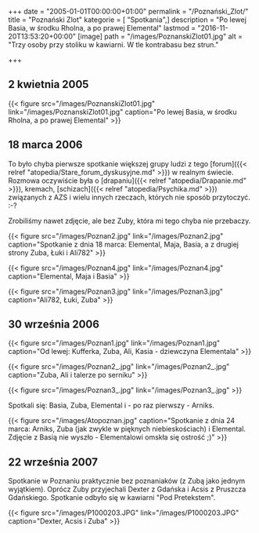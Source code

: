 +++
date = "2005-01-01T00:00:00+01:00"
permalink = "/Poznański_Zlot/"
title = "Poznański Zlot"
kategorie = [ "Spotkania",]
description = "Po lewej Basia, w środku Rholna, a po prawej Elemental"
lastmod = "2016-11-20T13:53:20+00:00"
[image]
path = "/images/PoznanskiZlot01.jpg"
alt = "Trzy osoby przy stoliku w kawiarni. W tle kontrabasu bez strun."

+++

## 2 kwietnia 2005

{{< figure src="/images/PoznanskiZlot01.jpg" link="/images/PoznanskiZlot01.jpg" caption="Po lewej Basia, w środku Rholna, a po prawej Elemental" >}}

## 18 marca 2006

To było chyba pierwsze spotkanie większej grupy ludzi z tego
[forum]({{< relref "atopedia/Stare_forum_dyskusyjne.md" >}}) w realnym świecie. Rozmowa oczywiście była o
[drapaniu]({{< relref "atopedia/Drapanie.md" >}}), kremach,
[schizach]({{< relref "atopedia/Psychika.md" >}}) związanych z AZS i wielu
innych rzeczach, których nie sposób przytoczyć. :-?

Zrobiliśmy nawet zdjęcie, ale bez Zuby, która mi tego chyba nie przebaczy.

{{< figure src="/images/Poznan2.jpg" link="/images/Poznan2.jpg" caption="Spotkanie z dnia 18 marca: Elemental, Maja, Basia, a z drugiej strony Zuba, Łuki i Ali782" >}}

{{< figure src="/images/Poznan4.jpg" link="/images/Poznan4.jpg" caption="Elemental, Maja i Basia" >}}

{{< figure src="/images/Poznan3.jpg" link="/images/Poznan3.jpg" caption="Ali782, Łuki, Zuba" >}}

## 30 września 2006

{{< figure src="/images/Poznan1.jpg" link="/images/Poznan1.jpg" caption="Od lewej: Kufferka, Zuba, Ali, Kasia - dziewczyna Elementala" >}}

{{< figure src="/images/Poznan2_.jpg" link="/images/Poznan2_.jpg" caption="Zuba, Ali i talerze po serniku" >}}

{{< figure src="/images/Poznan3_.jpg" link="/images/Poznan3_.jpg" >}}


Spotkali się: Basia, Zuba, Elemental i - po raz pierwszy - Arniks.

{{< figure src="/images/Atopoznan.jpg" caption="Spotkanie z dnia 24 marca: Arniks, Zuba (jak zwykle w pięknych niebieskościach) i Elemental. Zdjęcie z Basią nie wyszło - Elementalowi omskła się ostrość ;)" >}}

## 22 września 2007

Spotkanie w Poznaniu praktycznie bez poznaniaków (z Zubą jako jednym wyjątkiem).
Oprócz Zuby przyjechali Dexter z Gdańska i Acsis z Pruszcza Gdańskiego.
Spotkanie odbyło się w kawiarni "Pod Pretekstem".

{{< figure src="/images/P1000203.JPG" link="/images/P1000203.JPG" caption="Dexter, Acsis i Zuba" >}}
